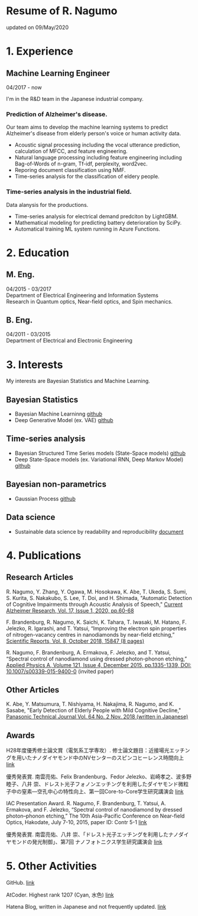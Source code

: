 # Resume of R. Nagumo

updated on 09/May/2020

# 1. Experience

## Machine Learning Engineer

04/2017 - now

I'm in the R&D team in the Japanese industrial company.

### Prediction of Alzheimer's disease.

Our team aims to develop the machine learning systems to predict Alzheimer's disease from elderly person's voice or human activity data.

* Acoustic signal processing including the vocal utterance prediction, calculation of MFCC, and feature engineering. 
* Natural language processing including feature engineering including Bag-of-Words of n-gram, Tf-idf, perplexity, word2vec.
* Reporing document classification using NMF.
* Time-series analysis for the classification of eldery people.

### Time-series analysis in the industrial field.

Data alanysis for the productions.

* Time-series analysis for electrical demand predciton by LightGBM.
* Mathematical modeling for predicting battery deterioration by SciPy.
* Automatical training ML system running in Azure Functions.

# 2. Education

## M. Eng.

04/2015 - 03/2017  
Department of Electrical Engineering and Information Systems  
Research in Quantum optics, Near-field optics, and Spin mechanics.

## B. Eng.

04/2011 - 03/2015  
Department of Electrical and Electronic Engineering

# 3. Interests

My interests are Bayesian Statistics and Machine Learning.

## Bayesian Statistics

* Bayesian Machine Learninng [github](https://github.com/rnagumo/bayes_ml)
* Deep Generative Model (ex. VAE) [github](https://github.com/rnagumo/dgmvae)

## Time-series analysis

* Bayesian Structured Time Series models (State-Space models) [github](https://github.com/rnagumo/tfp_sample)
* Deep State-Space models (ex. Variational RNN, Deep Markov Model) [github](https://github.com/rnagumo/dgmseq)

## Bayesian non-parametrics

* Gaussian Process [github](https://github.com/rnagumo/GaussianProcess)

## Data science

* Sustainable data science by readability and reproducibility [document](https://github.com/rnagumo/datasci_template/blob/master/readability_reproducibility.md)

# 4. Publications

## Research Articles

R. Nagumo, Y. Zhang, Y. Ogawa, M. Hosokawa, K. Abe, T. Ukeda, S. Sumi, S. Kurita, S. Nakakubo, S. Lee, T. Doi, and H. Shimada, "Automatic Detection of Cognitive Impairments through Acoustic Analysis of Speech," [Current Alzheimer Research, Vol. 17, Issue 1, 2020, pp.60-68](http://www.eurekaselect.com/179301/article)

F. Brandenburg, R. Nagumo, K. Saichi, K. Tahara, T. Iwasaki, M. Hatano, F. Jelezko, R. Igarashi, and T. Yatsui, “Improving the electron spin properties of nitrogen-vacancy centres in nanodiamonds by near-field etching,” [Scientific Reports, Vol. 8, October 2018, 15847 (8 pages)](https://www.nature.com/articles/s41598-018-34158-4)

R. Nagumo, F. Brandenburg, A. Ermakova, F. Jelezko, and T. Yatsui, “Spectral control of nanodiamond using dressed photon-phonon etching,” [Applied Physics A, Volume 121, Issue 4, December 2015, pp.1335-1339, DOI: 10.1007/s00339-015-9400-0](https://link.springer.com/article/10.1007/s00339-015-9400-0) (invited paper)

## Other Articles

K. Abe, Y. Matsumura, T. Nishiyama, H. Nakajima, R. Nagumo, and K. Sasabe, "Early Detection of Elderly People with Mild Cognitive Decline," [Panasonic Technical Journal Vol. 64 No. 2 Nov. 2018 (written in Japanese)](https://www.panasonic.com/jp/corporate/technology-design/ptj/v6402-gaiyo.html#section01_10)

## Awards

H28年度優秀修士論文賞（電気系工学専攻）. 修士論文題目：近接場光エッチングを用いたナノダイヤモンド中のNVセンターのスピンコヒーレンス時間向上 [link](https://lux.ee.tut.ac.jp/congratulations-5/)

優秀発表賞. 南雲亮佑、Felix Brandenburg、Fedor Jelezko、岩崎孝之、波多野睦子、八井 崇、ドレスト光子フォノンエッチングを利用したダイヤモンド微粒子中の窒素―空孔中心の特性向上、第一回Core-to-Core学生研究講演会 [link](https://lux.ee.tut.ac.jp/congratulations-2/)

IAC Presentation Award. R. Nagumo, F. Brandenburg, T. Yatsui, A. Ermakova, and F. Jelezko, “Spectral control of nanodiamond by dressed photon–phonon etching,” The 10th Asia-Pacific Conference on Near-field Optics, Hakodate, July 7-10, 2015, paper ID: Contr 5-1 [link](https://lux.ee.tut.ac.jp/congratulations/)

優秀発表賞. 南雲亮佑、八井 崇、「ドレスト光子エッチングを利用したナノダイヤモンドの発光制御」、第7回 ナノフォトニクス学生研究講演会 [link](https://lux.ee.tut.ac.jp/%e5%8d%97%e9%9b%b2%e4%ba%ae%e4%bd%91%e5%90%9b%ef%bc%88b4%ef%bc%89%e3%81%8c%e5%84%aa%e7%a7%80%e7%99%ba%e8%a1%a8%e8%b3%9e%e3%82%92%e5%8f%97%e8%b3%9e%e3%81%97%e3%81%be%e3%81%97%e3%81%9f/)

# 5. Other Activities

GitHub. [link](https://github.com/rnagumo)

AtCoder. Highest rank 1207 (Cyan, 水色) [link](https://atcoder.jp/users/riocloud)

Hatena Blog, written in Japanese and not frequently updated. [link](http://rio-cloud.hatenablog.com/)
